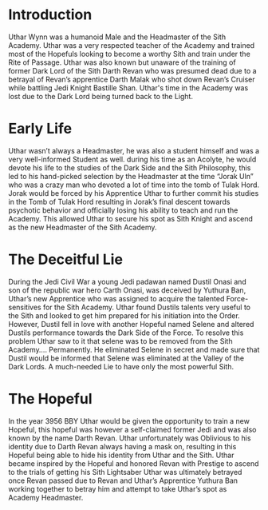 # Introduction

Uthar Wynn was a humanoid Male and the Headmaster of the Sith Academy.
Uthar was a very respected teacher of the Academy and trained most of the Hopefuls looking to become a worthy Sith and train under the Rite of Passage.
Uthar was also known but unaware of the training of former Dark Lord of the Sith Darth Revan who was presumed dead due to a betrayal of Revan’s apprentice Darth Malak who shot down Revan’s Cruiser while battling Jedi Knight Bastille Shan.
Uthar's time in the Academy was lost due to the Dark Lord being turned back to the Light.

# Early Life

Uthar wasn’t always a Headmaster, he was also a student himself and was a very well-informed Student as well.
during his time as an Acolyte, he would devote his life to the studies of the Dark Side and the Sith Philosophy, this led to his hand-picked selection by the Headmaster at the time “Jorak Uln” who was a crazy man who devoted a lot of time into the tomb of Tulak Hord.
Jorak would be forced by his Apprentice Uthar to further commit his studies in the Tomb of Tulak Hord resulting in Jorak’s final descent towards psychotic behavior and officially losing his ability to teach and run the Academy.
This allowed Uthar to secure his spot as Sith Knight and ascend as the new Headmaster of the Sith Academy.

# The Deceitful Lie

During the Jedi Civil War a young Jedi padawan named Dustil Onasi and son of the republic war hero Carth Onasi, was deceived by Yuthura Ban, Uthar’s new Apprentice who was assigned to acquire the talented Force-sensitives for the Sith Academy.
Uthar found Dustils talents very useful to the Sith and looked to get him prepared for his initiation into the Order.
However, Dustil fell in love with another Hopeful named Selene and altered Dustils performance towards the Dark Side of the Force.
To resolve this problem Uthar saw to it that selene was to be removed from the Sith Academy….
Permanently.
He eliminated Selene in secret and made sure that Dustil would be informed that Selene was eliminated at the Valley of the Dark Lords.
A much-needed Lie to have only the most powerful Sith.

# The Hopeful

In the year 3956 BBY Uthar would be given the opportunity to train a new Hopeful, this hopeful was however a self-claimed former Jedi and was also known by the name Darth Revan.
Uthar unfortunately was Oblivious to his identity due to Darth Revan always having a mask on, resulting in this Hopeful being able to hide his identity from Uthar and the Sith.
Uthar became inspired by the Hopeful and honored Revan with Prestige to ascend to the trials of getting his Sith Lightsaber Uthar was ultimately betrayed once Revan passed due to Revan and Uthar’s Apprentice Yuthura Ban working together to betray him and attempt to take Uthar’s spot as Academy Headmaster.
